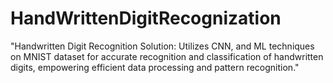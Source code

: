 # HandWrittenDigitRecognization
"Handwritten Digit Recognition Solution: Utilizes CNN, and ML techniques on MNIST dataset for accurate recognition and classification of handwritten digits, empowering efficient data processing and pattern recognition."

